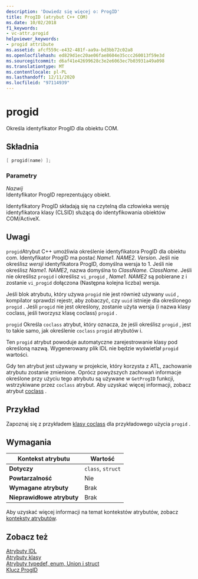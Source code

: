 ```yaml
---
description: 'Dowiedz się więcej o: ProgID'
title: ProgID (atrybut C++ COM)
ms.date: 10/02/2018
f1_keywords:
- vc-attr.progid
helpviewer_keywords:
- progid attribute
ms.assetid: afcf559c-e432-481f-aa9a-bd3bb72c02a8
ms.openlocfilehash: ed829d1ec20ae06fae8604e35ccc260013f59e3d
ms.sourcegitcommit: d6af41e42699628c3e2e6063ec7b03931a49a098
ms.translationtype: MT
ms.contentlocale: pl-PL
ms.lasthandoff: 12/11/2020
ms.locfileid: "97114939"
---
```

# <a name="progid"></a>progid

Określa identyfikator ProgID dla obiektu COM.

## <a name="syntax"></a>Składnia

```cpp
[ progid(name) ];
```

### <a name="parameters"></a>Parametry

*Nazwij*<br/>
Identyfikator ProgID reprezentujący obiekt.

Identyfikatory ProgID składają się na czytelną dla człowieka wersję identyfikatora klasy (CLSID) służącą do identyfikowania obiektów COM/ActiveX.

## <a name="remarks"></a>Uwagi

`progid`Atrybut C++ umożliwia określenie identyfikatora ProgID dla obiektu com. Identyfikator ProgID ma postać *Name1. NAME2. Version*. Jeśli nie określisz *wersji* identyfikatora ProgID, domyślna wersja to 1. Jeśli nie określisz *Name1. NAME2*, nazwa domyślna to *ClassName. ClassName*. Jeśli nie określisz `progid` i określisz `vi_progid` , *Name1. NAME2* są pobierane z i zostanie `vi_progid` dołączona (Następna kolejna liczba) wersja.

Jeśli blok atrybutu, który używa `progid` nie jest również używany `uuid` , kompilator sprawdzi rejestr, aby zobaczyć, czy `uuid` istnieje dla określonego `progid` . Jeśli `progid` nie jest określony, zostanie użyta wersja (i nazwa klasy coclass, jeśli tworzysz klasę coclass) `progid` .

`progid` Określa `coclass` atrybut, który oznacza, że jeśli określisz `progid` , jest to takie samo, jak określenie `coclass` `progid` atrybutów i.

Ten `progid` atrybut powoduje automatyczne zarejestrowanie klasy pod określoną nazwą. Wygenerowany plik IDL nie będzie wyświetlał `progid` wartości.

Gdy ten atrybut jest używany w projekcie, który korzysta z ATL, zachowanie atrybutu zostanie zmienione. Oprócz powyższych zachowań informacje określone przy użyciu tego atrybutu są używane w `GetProgID` funkcji, wstrzykiwane przez `coclass` atrybut. Aby uzyskać więcej informacji, zobacz atrybut [coclass](coclass.md) .

## <a name="example"></a>Przykład

Zapoznaj się z przykładem [klasy coclass](coclass.md) dla przykładowego użycia `progid` .

## <a name="requirements"></a>Wymagania

| Kontekst atrybutu | Wartość |
|-|-|
|**Dotyczy**|`class`, `struct`|
|**Powtarzalność**|Nie|
|**Wymagane atrybuty**|Brak|
|**Nieprawidłowe atrybuty**|Brak|

Aby uzyskać więcej informacji na temat kontekstów atrybutów, zobacz [konteksty atrybutów](cpp-attributes-com-net.md#contexts).

## <a name="see-also"></a>Zobacz też

[Atrybuty IDL](idl-attributes.md)<br/>
[Atrybuty klasy](class-attributes.md)<br/>
[Atrybuty typedef, enum, Union i struct](typedef-enum-union-and-struct-attributes.md)<br/>
[Klucz ProgID](/windows/win32/com/-progid--key)
